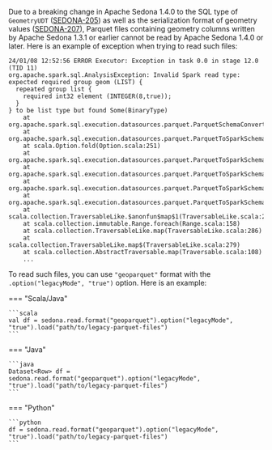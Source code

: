 Due to a breaking change in Apache Sedona 1.4.0 to the SQL type of `GeometryUDT`
([SEDONA-205](https://issues.apache.org/jira/browse/SEDONA-205)) as well as the
serialization format of geometry values ([SEDONA-207](https://issues.apache.org/jira/browse/SEDONA-207)), Parquet files
containing geometry columns written by Apache Sedona 1.3.1 or earlier cannot be read by Apache Sedona 1.4.0 or later.
Here is an example of exception when trying to read such files:

```
24/01/08 12:52:56 ERROR Executor: Exception in task 0.0 in stage 12.0 (TID 11)
org.apache.spark.sql.AnalysisException: Invalid Spark read type: expected required group geom (LIST) {
  repeated group list {
    required int32 element (INTEGER(8,true));
  }
} to be list type but found Some(BinaryType)
	at org.apache.spark.sql.execution.datasources.parquet.ParquetSchemaConverter$.checkConversionRequirement(ParquetSchemaConverter.scala:745)
	at org.apache.spark.sql.execution.datasources.parquet.ParquetToSparkSchemaConverter.$anonfun$convertGroupField$3(ParquetSchemaConverter.scala:343)
	at scala.Option.fold(Option.scala:251)
	at org.apache.spark.sql.execution.datasources.parquet.ParquetToSparkSchemaConverter.convertGroupField(ParquetSchemaConverter.scala:324)
	at org.apache.spark.sql.execution.datasources.parquet.ParquetToSparkSchemaConverter.convertField(ParquetSchemaConverter.scala:188)
	at org.apache.spark.sql.execution.datasources.parquet.ParquetToSparkSchemaConverter.$anonfun$convertInternal$3(ParquetSchemaConverter.scala:147)
	at org.apache.spark.sql.execution.datasources.parquet.ParquetToSparkSchemaConverter.$anonfun$convertInternal$3$adapted(ParquetSchemaConverter.scala:117)
	at scala.collection.TraversableLike.$anonfun$map$1(TraversableLike.scala:286)
	at scala.collection.immutable.Range.foreach(Range.scala:158)
	at scala.collection.TraversableLike.map(TraversableLike.scala:286)
	at scala.collection.TraversableLike.map$(TraversableLike.scala:279)
	at scala.collection.AbstractTraversable.map(Traversable.scala:108)
	...
```

To read such files, you can use `"geoparquet"` format with the `.option("legacyMode", "true")` option. Here is an example:

=== "Scala/Java"

	```scala
	val df = sedona.read.format("geoparquet").option("legacyMode", "true").load("path/to/legacy-parquet-files")
	```

=== "Java"

	```java
	Dataset<Row> df = sedona.read.format("geoparquet").option("legacyMode", "true").load("path/to/legacy-parquet-files")
	```

=== "Python"

	```python
	df = sedona.read.format("geoparquet").option("legacyMode", "true").load("path/to/legacy-parquet-files")
	```
